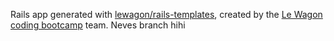 Rails app generated with [lewagon/rails-templates](https://github.com/lewagon/rails-templates), created by the [Le Wagon coding bootcamp](https://www.lewagon.com) team.
Neves branch hihi
